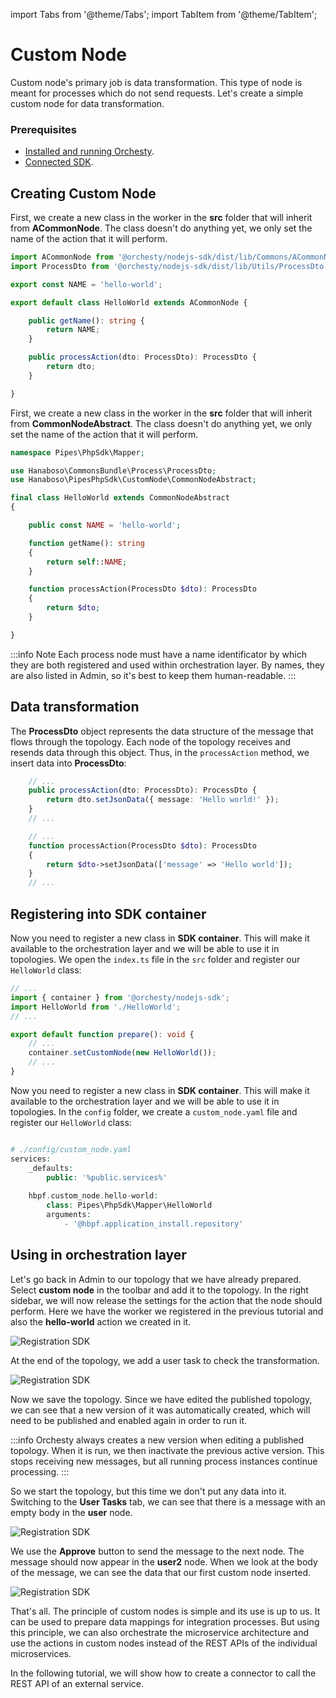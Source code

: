 import Tabs from '@theme/Tabs';
import TabItem from '@theme/TabItem';

# Custom Node

Custom node's primary job is data transformation. This type of node is meant for processes
which do not send requests. Let's create a simple custom node for data transformation.


### Prerequisites

- [Installed and running Orchesty](../get-started/installation).
- [Connected SDK](SDK-settings).

## Creating Custom Node

<Tabs>
<TabItem value="typescript" label="Typescript">

First, we create a new class in the worker in the **src** folder that will inherit from **ACommonNode**. The class doesn't do anything yet, we only set the name of the action that it will perform.

```typescript
import ACommonNode from '@orchesty/nodejs-sdk/dist/lib/Commons/ACommonNode';
import ProcessDto from '@orchesty/nodejs-sdk/dist/lib/Utils/ProcessDto';

export const NAME = 'hello-world';

export default class HelloWorld extends ACommonNode {

    public getName(): string {
        return NAME;
    }

    public processAction(dto: ProcessDto): ProcessDto {
        return dto;
    }

}
```
</TabItem>
<TabItem value="php" label="PHP">


First, we create a new class in the worker in the **src** folder that will inherit from **CommonNodeAbstract**. The class doesn't do anything yet, we only set the name of the action that it will perform.

```php
namespace Pipes\PhpSdk\Mapper;

use Hanaboso\CommonsBundle\Process\ProcessDto;
use Hanaboso\PipesPhpSdk\CustomNode\CommonNodeAbstract;

final class HelloWorld extends CommonNodeAbstract
{

    public const NAME = 'hello-world';

    function getName(): string
    {
        return self::NAME;
    }

    function processAction(ProcessDto $dto): ProcessDto
    {
        return $dto;
    }

}
```
</TabItem>
</Tabs>

:::info Note
Each process node must have a name identificator by which they are both registered and used within orchestration layer. By names, they are also listed in Admin, so it's best to keep them human-readable.
:::

## Data transformation

The **ProcessDto** object represents the data structure of the message that flows through the topology. Each node of the topology receives and resends data through this object. Thus, in the `processAction` method, we insert data into **ProcessDto**:


<Tabs>
<TabItem value="typescript" label="Typescript">

```typescript
    // ...
    public processAction(dto: ProcessDto): ProcessDto {
        return dto.setJsonData({ message: 'Hello world!' });
    }
    // ...
```
</TabItem>
<TabItem value="php" label="PHP">

```php
    // ...
    function processAction(ProcessDto $dto): ProcessDto
    {
        return $dto->setJsonData(['message' => 'Hello world']);
    }
    // ...
```
</TabItem>
</Tabs>



## Registering into SDK container

<Tabs>
<TabItem value="typescript" label="Typescript">

Now you need to register a new class in **SDK container**. This will make it available to the orchestration layer and we will be able to use it in topologies. We open the `index.ts` file in the `src` folder and register our `HelloWorld` class:

```typescript
// ...
import { container } from '@orchesty/nodejs-sdk';
import HelloWorld from './HelloWorld';
// ...

export default function prepare(): void {
    // ...
    container.setCustomNode(new HelloWorld());
    // ...
}
```
</TabItem>
<TabItem value="php" label="PHP">

Now you need to register a new class in **SDK container**. This will make it available to the orchestration layer and we will be able to use it in topologies. In the `config` folder, we create a `custom_node.yaml` file and register our `HelloWorld` class:

```php

# ./config/custom_node.yaml
services:
    _defaults:
        public: '%public.services%'
        
    hbpf.custom_node.hello-world:
        class: Pipes\PhpSdk\Mapper\HelloWorld
        arguments:
            - '@hbpf.application_install.repository'
```
</TabItem>
</Tabs>

## Using in orchestration layer

Let's go back in Admin to our topology that we have already prepared. Select **custom node** in the toolbar and add it to the topology. In the right sidebar, we will now release the settings for the action that the node should perform. Here we have the worker we registered in the previous tutorial and also the **hello-world** action we created in it.

![Registration SDK](/img/tutorial/customNode/custom-node-setting.svg "Add custom node")

At the end of the topology, we add a user task to check the transformation.

![Registration SDK](/img/tutorial/customNode/hello-world-topology.svg "Hello world topology")

Now we save the topology. Since we have edited the published topology, we can see that a new version of it was automatically created, which will need to be published and enabled again in order to run it.

:::info
Orchesty always creates a new version when editing a published topology. When it is run, we then inactivate the previous active version. This stops receiving new messages, but all running process instances continue processing.
:::

So we start the topology, but this time we don't put any data into it. Switching to the **User Tasks** tab, we can see that there is a message with an empty body in the **user** node.

![Registration SDK](/img/tutorial/customNode/user-task-1.svg "User task 1")

We use the **Approve** button to send the message to the next node. The message should now appear in the **user2** node. When we look at the body of the message, we can see the data that our first custom node inserted.

![Registration SDK](/img/tutorial/customNode/user-task-2.svg "User task 2")

That's all. The principle of custom nodes is simple and its use is up to us. It can be used to prepare data mappings for integration processes. But using this principle, we can also orchestrate the microservice architecture and use the actions in custom nodes instead of the REST APIs of the individual microservices.

In the following tutorial, we will show how to create a connector to call the REST API of an external service.
